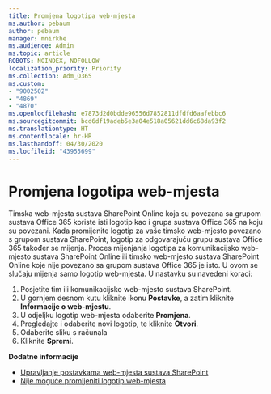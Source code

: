 ```yaml
---
title: Promjena logotipa web-mjesta
ms.author: pebaum
author: pebaum
manager: mnirkhe
ms.audience: Admin
ms.topic: article
ROBOTS: NOINDEX, NOFOLLOW
localization_priority: Priority
ms.collection: Adm_O365
ms.custom:
- "9002502"
- "4869"
- "4870"
ms.openlocfilehash: e7873d2d0bdde96556d7852811dfdfd6aafebbc6
ms.sourcegitcommit: bcd6df19adeb5e3a04e518a05621dd6c68da93f2
ms.translationtype: HT
ms.contentlocale: hr-HR
ms.lasthandoff: 04/30/2020
ms.locfileid: "43955699"
---
```

# <a name="change-site-logo"></a>Promjena logotipa web-mjesta

Timska web-mjesta sustava SharePoint Online koja su povezana sa grupom sustava Office 365 koriste isti logotip kao i grupa sustava Office 365 na koju su povezani. Kada promijenite logotip za vaše timsko web-mjesto povezano s grupom sustava SharePoint, logotip za odgovarajuću grupu sustava Office 365 također se mijenja. Proces mijenjanja logotipa za komunikacijsko web-mjesto sustava SharePoint Online ili timsko web-mjesto sustava SharePoint Online koje nije povezano sa grupom sustava Office 365 je isto. U ovom se slučaju mijenja samo logotip web-mjesta. U nastavku su navedeni koraci:

1. Posjetite tim ili komunikacijsko web-mjesto sustava SharePoint.
2. U gornjem desnom kutu kliknite ikonu **Postavke**, a zatim kliknite **Informacije o web-mjestu**.
3. U odjeljku logotip web-mjesta odaberite **Promjena**.
4. Pregledajte i odaberite novi logotip, te kliknite **Otvori**.
5. Odaberite sliku s računala
6. Kliknite **Spremi**.

**Dodatne informacije**

- [Upravljanje postavkama web-mjesta sustava SharePoint](https://support.office.com/article/manage-your-sharepoint-site-settings-8376034d-d0c7-446e-9178-6ab51c58df42)
- [Nije moguće promijeniti logotip web-mjesta](https://docs.microsoft.com/sharepoint/troubleshoot/sites/error-when-changing-o365-site-logo)
